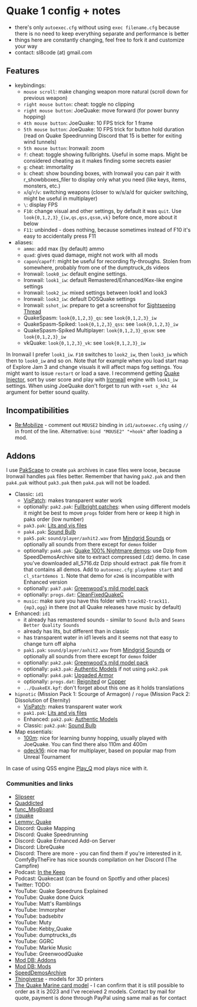 # Quake 1 config + notes

- there's only `autoexec.cfg` without using `exec filename.cfg` because there is no need to keep everything separate and performance is better
- things here are constantly changing, feel free to fork it and customize your way
- contact: sl8code (at) gmail.com

## Features

- keybindings:
    - `mouse scroll`: make changing weapon more natural (scroll down for previous weapon)
    - `right mouse button`: cheat: toggle no clipping
    - `right mouse button`: JoeQuake: move forward (for power bunny hopping)
    - `4th mouse button`: JoeQuake: 10 FPS trick for 1 frame
    - `5th mouse button`: JoeQuake: 10 FPS trick for button hold duration (read on Quake Speedrunning Discord that 15 is better for exiting wind tunnels)
    - `5th mouse button`: Ironwail: zoom
    - `f`: cheat: toggle showing fullbrights. Useful in some maps. Might be considered cheating as it makes finding some secrets easier
    - `g`: cheat: immortality
    - `b`: cheat: show bounding boxes, with Ironwail you can pair it with r_showbboxes_filer to display only what you need (like keys, items, monsters, etc.)
    - `x`/`q`/`r`/`v`: switching weapons (closer to w/s/a/d for quicker switching, might be useful in multiplayer)
    - `\`: display FPS
    - `F10`: change visual and other settings, by default it was `quit`. Use `look{0,1,2,3}_{iw,qs,qss,qssm,vk}` before once, more about it below
    - `F11`: unbinded - does nothing, because sometimes instead of F10 it's easy to accidentally press F11
- aliases:
    - `ammo`: add max (by default) ammo
    - `quad`: gives quad damage, might not work with all mods
    - `capon`/`capoff`: might be useful for recording fly-throughs. Stolen from somewhere, probably from one of the dumptruck_ds videos
    - Ironwail: `look0_iw`: default engine settings.
    - Ironwail: `look1_iw`: default Remastered/Enhanced/Kex-like engine settings
    - Ironwail: `look2_iw`: mixed settings between look1 and look3
    - Ironwail: `look3_iw`: default DOSQuake settings
    - Ironwail: `sshot_iw`: prepare to get a screenshot for [Sightseeing Thread](https://www.slipseer.com/index.php?threads/sightseeing-thread.21/)
    - QuakeSpasm: `look{0,1,2,3}_qs`: see `look{0,1,2,3}_iw`
    - QuakeSpasm-Spiked: `look{0,1,2,3}_qss`: see `look{0,1,2,3}_iw`
    - QuakeSpasm-Spiked Multiplayer: `look{0,1,2,3}_qssm`: see `look{0,1,2,3}_iw`
    - vkQuake: `look{0,1,2,3}_vk`: see `look{0,1,2,3}_iw`

In Ironwail I prefer `look1_iw`. `F10` switches to `look2_iw`, then `look3_iw` which then to `look0_iw` and so on.
Note that for example when you load start map of Explore Jam 3 and change visuals it will affect maps fog settings. You might want to issue `restart` or load a save.
I recommend getting [Quake Injector](https://www.quaddicted.com/tools/quake_injector), sort by user score and play with [Ironwail](https://github.com/andrei-drexler/ironwail/releases) engine with `look1_iw` settings.
When using JoeQuake don't forget to run with `+set s_khz 44` argument for better sound quality.

## Incompatibilities

- [Re:Mobilize](https://www.slipseer.com/index.php?resources/re-mobilize.239/) - comment out `MOUSE2` binding in `id1/autoexec.cfg` using `//` in front of the line. Alternative: `bind "MOUSE2" "+hook"` after loading a mod.

## Addons

I use [PakScape](https://valvedev.info/tools/pakscape/) to create `pak` archives in case files were loose, because Ironwail handles `pak` files better. Remember that having `pak2.pak` and then `pak4.pak` without `pak3.pak` then `pak4.pak` will not be loaded.

- Classic: `id1`
    - [VisPatch](https://vispatch.sourceforge.net/): makes transparent water work
    - optionally: `pak2.pak`: [Fullbright patches](https://github.com/c-d-a/q1fbfix): when using different models it might be best to move `progs` folder from here or keep it high in paks order (low number)
    - `pak3.pak`: [Lits and vis files](https://quakewiki.org/wiki/External_Lit_And_Vis_Files)
    - `pak4.pak`: [Sound Bulb](https://www.slipseer.com/index.php?resources/quake-sound-bulb-higher-quality-audio-for-quake-1.110/)
    - `pak5.pak`: `sound/player/axhit2.wav` from [Mindgrid Sounds](https://gfx.quakeworld.nu/details/384/mindgridaudio-high-resolution-quake-1-sounds/) or optionally all sounds from there except for `demon` folder
    - optionally: `pak6.pak`: [Quake 100% Nightmare demos](https://speeddemosarchive.com/quake/): use Dzip from SpeedDemosArchive site to extract compressed (.dz) demo. In case you've downloaded all_5716.dz Dzip should extract .pak file from it that contains all demos.  Add to `autoexec.cfg`: `playdemo start` and `cl_startdemos 1`. Note that demo for `e2m6` is incompatible with Enhanced version
    - optionally: `pak7.pak`: [Greenwood's mild model pack](https://alkalinequake.wordpress.com/files-links/)
    - optionally: `progs.dat`: [CleanFixedQuakeC](https://github.com/Jason2Brownlee/QuakeCGPL)
    - `music`: make sure you have this folder with `track02-track11.{mp3,ogg}` in there (not all Quake releases have music by default)
- Enhanced: `id1`
    - it already has remastered sounds - similar to `Sound Bulb` and `Seans Better Quality Sounds`
    - already has lits, but different than in classic
    - has transparent water in id1 levels and it seems not that easy to change turn off alpha
    - `pak1.pak`: `sound/player/axhit2.wav` from [Mindgrid Sounds](https://gfx.quakeworld.nu/details/384/mindgridaudio-high-resolution-quake-1-sounds/) or optionally all sounds from there except for `demon` folder
    - optionally: `pak2.pak`: [Greenwood's mild model pack](https://alkalinequake.wordpress.com/files-links/)
    - optionally: `pak3.pak`: [Authentic Models](https://www.moddb.com/mods/authentic-models-for-quake) if not using `pak2.pak`
    - optionally: `pak4.pak`: [Upgaded Armor](https://www.moddb.com/games/quake/addons/upgraded-armor-for-quake-1)
    - optionally: `progs.dat`: [Reignited](https://www.moddb.com/mods/quake-reignited) or [Copper](http://lunaran.com/copper/)
    - `../QuakeEX.kpf`: don't forget about this one as it holds translations
- `hipnotic` (Mission Pack 1: Scourge of Armagon) / `rogue` (Mission Pack 2: Dissolution of Eternity)
    - [VisPatch](https://vispatch.sourceforge.net/): makes transparent water work
    - `pak1.pak`: [Lits and vis files](https://quakewiki.org/wiki/External_Lit_And_Vis_Files)
    - Enhanced: `pak2.pak`: [Authentic Models](https://www.moddb.com/mods/authentic-models-for-quake)
    - Classic: `pak2.pak`: [Sound Bulb](https://www.slipseer.com/index.php?resources/quake-sound-bulb-higher-quality-audio-for-quake-1.110/)
- Map essentials:
    - [100m](https://speeddemosarchive.com/quake/contests/100m.html): nice for learning bunny hopping, usually played with JoeQuake. You can find there also 110m and 400m
    - [qdeck16](https://www.celephais.net/board/view_thread.php?id=62138): nice map for multiplayer, based on popular map from Unreal Tournament

In case of using QSS engine [Play_Q](https://www.quaddicted.com/forum/viewtopic.php?id=1018) mod plays nice with it.

### Communities and links

- [Slipseer](https://www.slipseer.com/)
- [Quaddicted](https://www.quaddicted.com/)
- [func_MsgBoard](https://www.celephais.net/board/forum.php)
- [r/quake](https://www.reddit.com/r/quake/)
- [Lemmy: Quake](https://lemmy.world/c/quake)
- Discord: Quake Mapping
- Discord: Quake Speedrunning
- Discord: Quake Enhanced Add-on Server
- Discord: LibreQuake
- Discord: There are more - you can find them if you're interested in it. ComfyByTheFire has nice sounds compilation on her Discord (The Campfire)
- Podcast: [In the Keep](https://inthekeep.com/)
- Podcast: Quakecast (can be found on Spotfiy and other places)
- Twitter: TODO:
- YouTube: Quake Speedruns Explained
- YouTube: Quake done Quick
- YouTube: Matt's Ramblings
- YouTube: Immorpher
- YouTube: badsebitv
- YouTube: Muty
- YouTube: Kebby_Quake
- YouTube: dumptrucks_ds
- YouTube: GGRC
- YouTube: Markie Music
- YouTube: GreenwoodQuake
- [Mod DB: Addons](https://www.moddb.com/games/quake/addons)
- [Mod DB: Mods](https://www.moddb.com/games/quake/mods)
- [SpeedDemosArchive](https://quake.speeddemosarchive.com/)
- [Thingiverse](https://www.thingiverse.com/search?q=quake) - models for 3D printers
- [The Quake Marine card model](http://home.clara.net/rogerpattenden/quake-marine.html) - I can confirm that it is still possible to order as it is 2023 and I've received 2 models. Contact by mail for quote, payment is done through PayPal using same mail as for contact
